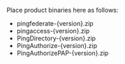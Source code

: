 Place product binaries here as follows:
- pingfederate-{version}.zip
- pingaccess-{version}.zip
- PingDirectory-{version}.zip
- PingAuthorize-{version}.zip
- PingAuthorizePAP-{version}.zip
